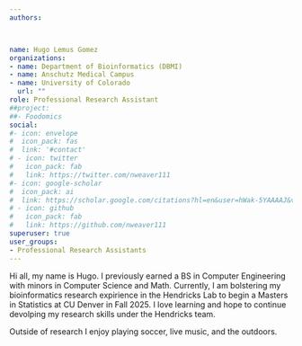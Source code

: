 ```yaml
---
authors: 



name: Hugo Lemus Gomez
organizations:
- name: Department of Bioinformatics (DBMI)
- name: Anschutz Medical Campus
- name: University of Colorado 
  url: ""
role: Professional Research Assistant
##project:
##- Foodomics
social:
#- icon: envelope
#  icon_pack: fas
#  link: '#contact'
# - icon: twitter
#   icon_pack: fab
#   link: https://twitter.com/nweaver111
#- icon: google-scholar
#  icon_pack: ai
#  link: https://scholar.google.com/citations?hl=en&user=hWak-5YAAAAJ&view_op=list_works
# - icon: github
#   icon_pack: fab
#   link: https://github.com/nweaver111
superuser: true
user_groups:
- Professional Research Assistants
---
```

Hi all, my name is Hugo. I previously earned a BS in Computer Engineering with minors in Computer Science and Math. Currently, I am bolstering my bioinformatics research expirience in the Hendricks Lab to begin a Masters in Statistics at CU Denver in Fall 2025. I love learning and hope to continue devolping my research skills under the Hendricks team.

Outside of research I enjoy playing soccer, live music, and the outdoors.
